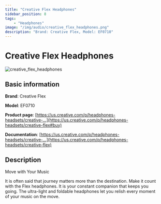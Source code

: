 ```yaml
---
title: "Creative Flex Headphones"
sidebar_position: 8
tags:
    - "Headphones"
image: "/img/audio/creative_flex_headphones.png"
description: "Brand: Creative Flex, Model: EF0710"
---
```

# Creative Flex Headphones

![creative_flex_headphones](/img/audio/creative_flex_headphones.png)

## Basic information

**Brand**: Creative Flex

**Model**: EF0710

**Product page**: [https://us.creative.com/p/headphones-headsets/creative-...](https://us.creative.com/p/headphones-headsets/creative-flex#buy)

**Documentation**: [https://us.creative.com/p/headphones-headsets/creative-...](https://us.creative.com/p/headphones-headsets/creative-flex)

## Description

Move with Your Music

It is often said that journey matters more than the destination\. Make it count with the Flex headphones\. It is your constant companion that keeps you going\. The ultra\-light and foldable headphones let you relish every moment of your music on the move\.

